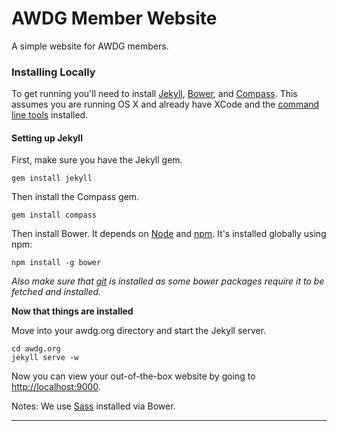 AWDG Member Website
========

A simple website for AWDG members.


### Installing Locally
To get running you'll need to install [Jekyll](http://jekyllrb.com/), [Bower](http://bower.io/), and [Compass](http://compass-style.org/). This assumes you are running OS X and already have XCode and the [command line tools](http://stackoverflow.com/questions/9329243/xcode-4-4-and-later-install-command-line-tools) installed.

#### Setting up Jekyll

First, make sure you have the Jekyll gem.

    gem install jekyll

Then install the Compass gem.

    gem install compass

Then install Bower. It depends on [Node](http://nodejs.org/) and [npm](http://npmjs.org/). It's installed globally using npm:

    npm install -g bower

*Also make sure that [git](http://git-scm.com/) is installed as some bower packages require it to be fetched and installed.*

**Now that things are installed**

Move into your awdg.org directory and start the Jekyll server.

    cd awdg.org
    jekyll serve -w

Now you can view your out-of-the-box website by going to [http://localhost:9000](http://localhost:9000).

Notes: We use [Sass](http://sass-lang.com/) installed via Bower.

---
